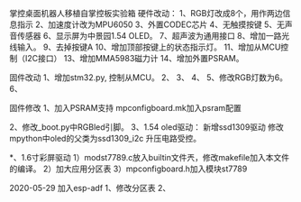 掌控桌面机器人移植自掌控板实验箱
硬件改动：
1、RGB灯改成8个，用作两边信息指示
2、加速度计改为MPU6050
3、外置CODEC芯片
4、无触摸按键
5、无声音传感器
6、显示屏为中景园1.54 OLED。
7、超声波为通用接口
8、增加一路光线输入。
9、去掉按键A
10、增加顶部按键上的状态指示灯。
11、增加从MCU控制（I2C接口）
13、增加MMA5983磁力计
14、增加外置PSRAM。

固件改动
1、增加stm32.py, 控制从MCU。
2、
3、
4、
5、修改RGB灯数为6。
6、

固件修改
1、加入PSRAM支持
    mpconfigboard.mk加入psram配置

2、修改_boot.py中RGBled引脚。
3、1.54 oled驱动：
    新增ssd1309驱动
    修改mpython中oled的父类为ssd1309_i2c
    升压电路受控。

*、1.6寸彩屏驱动
   1）modst7789.c放入builtin文件兲，修改makefile加入本文件的编译。
   2）加大应用分区表
   3）mpconfigboard.h加入模块st7789


2020-05-29
加入esp-adf
1、修改分区表
2、